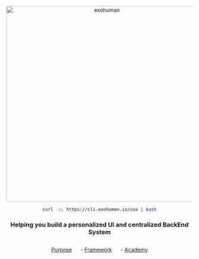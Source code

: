 

<div align="center">
    
  <img width="528" alt="exohuman" src="https://github.com/exohuman-io/.github/assets/16281075/2afd3b1d-2fd2-42b3-8349-eefde03d6a73">
  

```bash
curl -sL https://cli.exohuman.io/use | bash
```
<h3 align="center">Helping you build a personalized UI and centralized BackEnd System</h3>

</div>

##

<div align="center">
    <a href="" style="margin-right: 20px;">Purpose</a> -
    <a href="" style="margin-right: 20px;">Framework</a> -
    <a href="">Academy</a>
</div>
